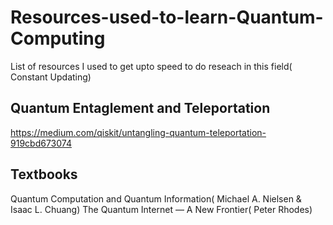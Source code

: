 # Resources-used-to-learn-Quantum-Computing
List of resources I used to get upto speed to do reseach in this field( Constant Updating)



## Quantum Entaglement and Teleportation
https://medium.com/qiskit/untangling-quantum-teleportation-919cbd673074

## Textbooks
Quantum Computation and Quantum Information( Michael A. Nielsen & Isaac L. Chuang)
The Quantum Internet — A New Frontier( Peter Rhodes)
